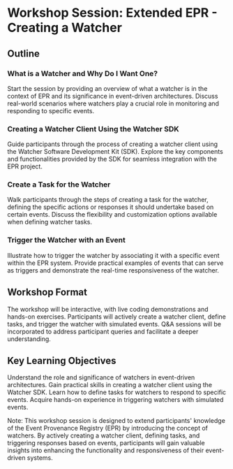 # Workshop Session: Extended EPR - Creating a Watcher

## Outline

### What is a Watcher and Why Do I Want One?

Start the session by providing an overview of what a watcher is in the context
of EPR and its significance in event-driven architectures. Discuss real-world
scenarios where watchers play a crucial role in monitoring and responding to
specific events.

### Creating a Watcher Client Using the Watcher SDK

Guide participants through the process of creating a watcher client using the
Watcher Software Development Kit (SDK). Explore the key components and
functionalities provided by the SDK for seamless integration with the EPR
project.

### Create a Task for the Watcher

Walk participants through the steps of creating a task for the watcher, defining
the specific actions or responses it should undertake based on certain events.
Discuss the flexibility and customization options available when defining
watcher tasks.

### Trigger the Watcher with an Event

Illustrate how to trigger the watcher by associating it with a specific event
within the EPR system. Provide practical examples of events that can serve as
triggers and demonstrate the real-time responsiveness of the watcher.

## Workshop Format

The workshop will be interactive, with live coding demonstrations and hands-on
exercises. Participants will actively create a watcher client, define tasks, and
trigger the watcher with simulated events. Q&A sessions will be incorporated to
address participant queries and facilitate a deeper understanding.

## Key Learning Objectives

Understand the role and significance of watchers in event-driven architectures.
Gain practical skills in creating a watcher client using the Watcher SDK. Learn
how to define tasks for watchers to respond to specific events. Acquire hands-on
experience in triggering watchers with simulated events.

Note: This workshop session is designed to extend participants' knowledge of the
Event Provenance Registry (EPR) by introducing the concept of watchers. By
actively creating a watcher client, defining tasks, and triggering responses
based on events, participants will gain valuable insights into enhancing the
functionality and responsiveness of their event-driven systems.
